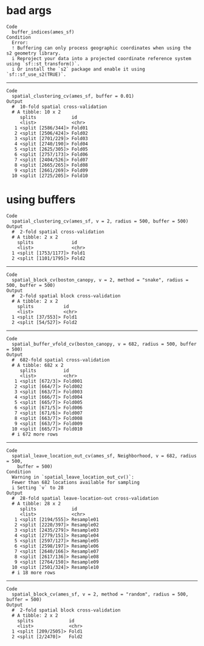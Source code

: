 # bad args

    Code
      buffer_indices(ames_sf)
    Condition
      Error:
      ! Buffering can only process geographic coordinates when using the s2 geometry library.
      i Reproject your data into a projected coordinate reference system using `sf::st_transform()`.
      i Or install the `s2` package and enable it using `sf::sf_use_s2(TRUE)`.

---

    Code
      spatial_clustering_cv(ames_sf, buffer = 0.01)
    Output
      #  10-fold spatial cross-validation 
      # A tibble: 10 x 2
         splits             id    
         <list>             <chr> 
       1 <split [2586/344]> Fold01
       2 <split [2506/424]> Fold02
       3 <split [2701/229]> Fold03
       4 <split [2740/190]> Fold04
       5 <split [2625/305]> Fold05
       6 <split [2757/173]> Fold06
       7 <split [2404/526]> Fold07
       8 <split [2665/265]> Fold08
       9 <split [2661/269]> Fold09
      10 <split [2725/205]> Fold10

# using buffers

    Code
      spatial_clustering_cv(ames_sf, v = 2, radius = 500, buffer = 500)
    Output
      #  2-fold spatial cross-validation 
      # A tibble: 2 x 2
        splits              id   
        <list>              <chr>
      1 <split [1753/1177]> Fold1
      2 <split [1101/1795]> Fold2

---

    Code
      spatial_block_cv(boston_canopy, v = 2, method = "snake", radius = 500, buffer = 500)
    Output
      #  2-fold spatial block cross-validation 
      # A tibble: 2 x 2
        splits           id   
        <list>           <chr>
      1 <split [37/553]> Fold1
      2 <split [54/527]> Fold2

---

    Code
      spatial_buffer_vfold_cv(boston_canopy, v = 682, radius = 500, buffer = 500)
    Output
      #  682-fold spatial cross-validation 
      # A tibble: 682 x 2
         splits          id     
         <list>          <chr>  
       1 <split [672/3]> Fold001
       2 <split [664/7]> Fold002
       3 <split [663/7]> Fold003
       4 <split [666/7]> Fold004
       5 <split [665/7]> Fold005
       6 <split [671/5]> Fold006
       7 <split [671/6]> Fold007
       8 <split [663/7]> Fold008
       9 <split [663/7]> Fold009
      10 <split [665/7]> Fold010
      # i 672 more rows

---

    Code
      spatial_leave_location_out_cv(ames_sf, Neighborhood, v = 682, radius = 500,
        buffer = 500)
    Condition
      Warning in `spatial_leave_location_out_cv()`:
      Fewer than 682 locations available for sampling
      i Setting `v` to 28
    Output
      #  28-fold spatial leave-location-out cross-validation 
      # A tibble: 28 x 2
         splits             id        
         <list>             <chr>     
       1 <split [2194/555]> Resample01
       2 <split [2220/397]> Resample02
       3 <split [2435/279]> Resample03
       4 <split [2779/151]> Resample04
       5 <split [2597/127]> Resample05
       6 <split [2598/197]> Resample06
       7 <split [2640/166]> Resample07
       8 <split [2617/136]> Resample08
       9 <split [2764/150]> Resample09
      10 <split [2501/324]> Resample10
      # i 18 more rows

---

    Code
      spatial_block_cv(ames_sf, v = 2, method = "random", radius = 500, buffer = 500)
    Output
      #  2-fold spatial block cross-validation 
      # A tibble: 2 x 2
        splits             id   
        <list>             <chr>
      1 <split [209/2505]> Fold1
      2 <split [2/2470]>   Fold2

